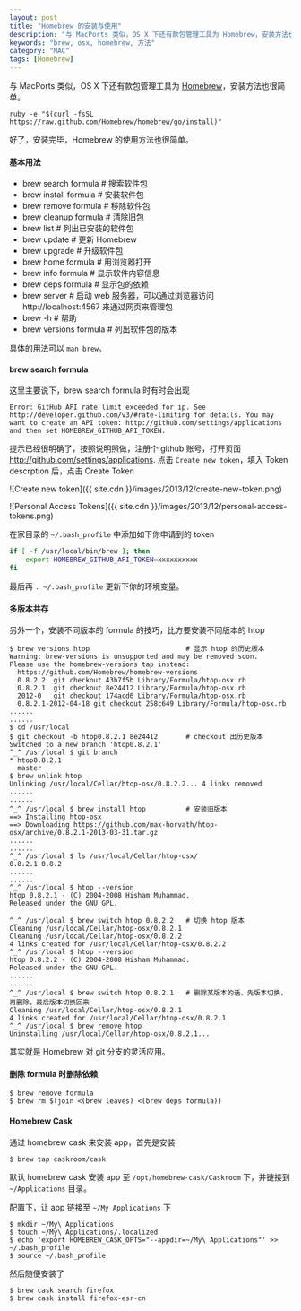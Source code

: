 ```yaml
---
layout: post
title: "Homebrew 的安装与使用"
description: "与 MacPorts 类似，OS X 下还有款包管理工具为 Homebrew，安装方法也很简单。"
keywords: "brew, osx, homebrew, 方法"
category: "MAC"
tags: [Homebrew]
---
```


与 MacPorts 类似，OS X 下还有款包管理工具为 [Homebrew](http://brew.sh)，安装方法也很简单。

    ruby -e "$(curl -fsSL https://raw.github.com/Homebrew/homebrew/go/install)"

好了，安装完毕，Homebrew 的使用方法也很简单。

#### 基本用法

- brew search formula   # 搜索软件包
- brew install formula  # 安装软件包
- brew remove formula   # 移除软件包
- brew cleanup formula  # 清除旧包
- brew list             # 列出已安装的软件包
- brew update           # 更新 Homebrew
- brew upgrade          # 升级软件包
- brew home formula     # 用浏览器打开
- brew info formula     # 显示软件内容信息
- brew deps formula     # 显示包的依赖
- brew server           # 启动 web 服务器，可以通过浏览器访问 http://localhost:4567 来通过网页来管理包
- brew -h               # 帮助
- brew versions formula # 列出软件包的版本

<!-- more -->
具体的用法可以 `man brew`。

#### brew search formula

这里主要说下，brew search formula 时有时会出现

    Error: GitHub API rate limit exceeded for ip. See http://developer.github.com/v3/#rate-limiting for details. You may want to create an API token: http://github.com/settings/applications and then set HOMEBREW_GITHUB_API_TOKEN.

提示已经很明确了，按照说明照做，注册个 github 账号，打开页面 http://github.com/settings/applications. 点击 `Create new token`，填入 Token descrption 后，点击 Create Token

![Create new token]({{ site.cdn }}/images/2013/12/create-new-token.png)

![Personal Access Tokens]({{ site.cdn }}/images/2013/12/personal-access-tokens.png)

在家目录的 `~/.bash_profile` 中添加如下你申请到的 token

```bash
if [ -f /usr/local/bin/brew ]; then
    export HOMEBREW_GITHUB_API_TOKEN=xxxxxxxxxx
fi
```

最后再 `. ~/.bash_profile` 更新下你的环境变量。

#### 多版本共存

另外一个，安装不同版本的 formula 的技巧，比方要安装不同版本的 htop

```
$ brew versions htop                        # 显示 htop 的历史版本
Warning: brew-versions is unsupported and may be removed soon.
Please use the homebrew-versions tap instead:
  https://github.com/Homebrew/homebrew-versions
  0.8.2.2  git checkout 43b7f5b Library/Formula/htop-osx.rb
  0.8.2.1  git checkout 8e24412 Library/Formula/htop-osx.rb
  2012-0   git checkout 174acd6 Library/Formula/htop-osx.rb
  0.8.2.1-2012-04-18 git checkout 258c649 Library/Formula/htop-osx.rb
......
......
$ cd /usr/local
$ git checkout -b htop0.8.2.1 8e24412       # checkout 出历史版本
Switched to a new branch 'htop0.8.2.1'
^_^ /usr/local $ git branch
* htop0.8.2.1
  master
$ brew unlink htop
Unlinking /usr/local/Cellar/htop-osx/0.8.2.2... 4 links removed
......
......
^_^ /usr/local $ brew install htop          # 安装旧版本
==> Installing htop-osx
==> Downloading https://github.com/max-horvath/htop-osx/archive/0.8.2.1-2013-03-31.tar.gz
......
......
^_^ /usr/local $ ls /usr/local/Cellar/htop-osx/
0.8.2.1 0.8.2
......
......
^_^ /usr/local $ htop --version
htop 0.8.2.1 - (C) 2004-2008 Hisham Muhammad.
Released under the GNU GPL.

^_^ /usr/local $ brew switch htop 0.8.2.2   # 切换 htop 版本
Cleaning /usr/local/Cellar/htop-osx/0.8.2.1
Cleaning /usr/local/Cellar/htop-osx/0.8.2.2
4 links created for /usr/local/Cellar/htop-osx/0.8.2.2
^_^ /usr/local $ htop --version
htop 0.8.2.2 - (C) 2004-2008 Hisham Muhammad.
Released under the GNU GPL.
......
......
^_^ /usr/local $ brew switch htop 0.8.2.1   # 删除某版本的话，先版本切换，再删除，最后版本切换回来
Cleaning /usr/local/Cellar/htop-osx/0.8.2.1
4 links created for /usr/local/Cellar/htop-osx/0.8.2.1
^_^ /usr/local $ brew remove htop
Uninstalling /usr/local/Cellar/htop-osx/0.8.2.1...
```

其实就是 Homebrew 对 git 分支的灵活应用。

#### 删除 formula 时删除依赖

    $ brew remove formula
    $ brew rm $(join <(brew leaves) <(brew deps formula))

#### Homebrew Cask

通过 homebrew cask 来安装 app，首先是安装

    $ brew tap caskroom/cask

默认 homebrew cask 安装 app 至 `/opt/homebrew-cask/Caskroom` 下，并链接到 `~/Applications` 目录。

配置下，让 app 链接至 `~/My Applications` 下

    $ mkdir ~/My\ Applications
    $ touch ~/My\ Applications/.localized
    $ echo 'export HOMEBREW_CASK_OPTS="--appdir=~/My\ Applications"' >> ~/.bash_profile
    $ source ~/.bash_profile

然后随便安装了

    $ brew cask search firefox
    $ brew cask install firefox-esr-cn

